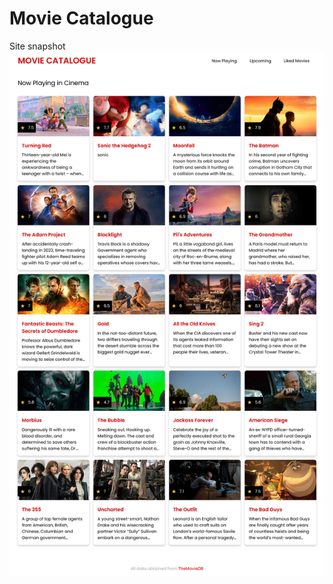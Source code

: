 # Movie Catalogue

Site snapshot
<img src="https://github.com/mfajaraditya/movie-catalogue/blob/master/0001.jpg">
